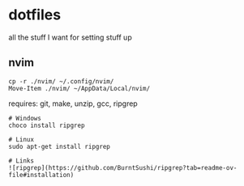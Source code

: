 # dotfiles

all the stuff I want for setting stuff up

## nvim

```
cp -r ./nvim/ ~/.config/nvim/
Move-Item ./nvim/ ~/AppData/Local/nvim/
```

requires: git, make, unzip, gcc, ripgrep

```
# Windows
choco install ripgrep

# Linux
sudo apt-get install ripgrep

# Links
![ripgrep](https://github.com/BurntSushi/ripgrep?tab=readme-ov-file#installation)
```

